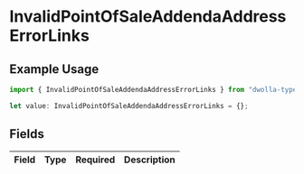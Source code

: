 # InvalidPointOfSaleAddendaAddressErrorLinks

## Example Usage

```typescript
import { InvalidPointOfSaleAddendaAddressErrorLinks } from "dwolla-typescript";

let value: InvalidPointOfSaleAddendaAddressErrorLinks = {};
```

## Fields

| Field       | Type        | Required    | Description |
| ----------- | ----------- | ----------- | ----------- |